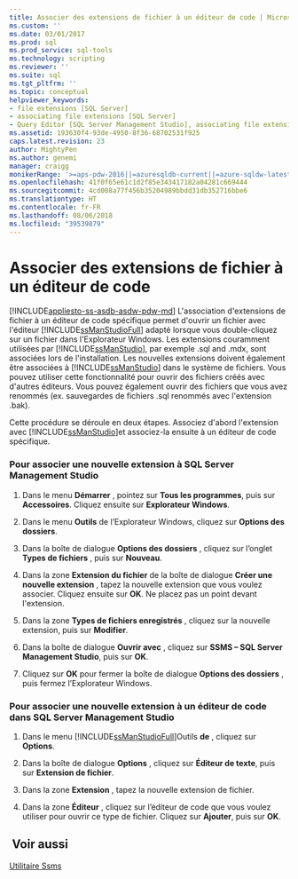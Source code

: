 ```yaml
---
title: Associer des extensions de fichier à un éditeur de code | Microsoft Docs
ms.custom: ''
ms.date: 03/01/2017
ms.prod: sql
ms.prod_service: sql-tools
ms.technology: scripting
ms.reviewer: ''
ms.suite: sql
ms.tgt_pltfrm: ''
ms.topic: conceptual
helpviewer_keywords:
- file extensions [SQL Server]
- associating file extensions [SQL Server]
- Query Editor [SQL Server Management Studio], associating file extensions
ms.assetid: 193630f4-93de-4950-8f36-68702531f925
caps.latest.revision: 23
author: MightyPen
ms.author: genemi
manager: craigg
monikerRange: '>=aps-pdw-2016||=azuresqldb-current||=azure-sqldw-latest||>=sql-server-2016||=sqlallproducts-allversions||>=sql-server-linux-2017'
ms.openlocfilehash: 41f0f65e61c1d2f85e343417182a04281c669444
ms.sourcegitcommit: 4cd008a77f456b35204989bbdd31db352716bbe6
ms.translationtype: HT
ms.contentlocale: fr-FR
ms.lasthandoff: 08/06/2018
ms.locfileid: "39539879"
---
```

# <a name="associate-file-extensions-to-a-code-editor"></a>Associer des extensions de fichier à un éditeur de code
[!INCLUDE[appliesto-ss-asdb-asdw-pdw-md](../../includes/appliesto-ss-asdb-asdw-pdw-md.md)]
  L'association d'extensions de fichier à un éditeur de code spécifique permet d'ouvrir un fichier avec l'éditeur [!INCLUDE[ssManStudioFull](../../includes/ssmanstudiofull-md.md)] adapté lorsque vous double-cliquez sur un fichier dans l'Explorateur Windows. Les extensions couramment utilisées par [!INCLUDE[ssManStudio](../../includes/ssmanstudio-md.md)], par exemple .sql and .mdx,  sont associées lors de l'installation. Les nouvelles extensions doivent également être associées à [!INCLUDE[ssManStudio](../../includes/ssmanstudio-md.md)] dans le système de fichiers. Vous pouvez utiliser cette fonctionnalité pour ouvrir des fichiers créés avec d'autres éditeurs. Vous pouvez également ouvrir des fichiers que vous avez renommés (ex. sauvegardes de fichiers .sql renommés avec l'extension .bak).  
  
 Cette procédure se déroule en deux étapes. Associez d'abord l'extension avec [!INCLUDE[ssManStudio](../../includes/ssmanstudio-md.md)]et associez-la ensuite à un éditeur de code spécifique.  
  
### <a name="to-associate-a-new-file-extension-with-sql-server-management-studio"></a>Pour associer une nouvelle extension à SQL Server Management Studio  
  
1.  Dans le menu **Démarrer** , pointez sur **Tous les programmes**, puis sur **Accessoires**. Cliquez ensuite sur **Explorateur Windows**.  
  
2.  Dans le menu **Outils** de l’Explorateur Windows, cliquez sur **Options des dossiers**.  
  
3.  Dans la boîte de dialogue **Options des dossiers** , cliquez sur l’onglet **Types de fichiers** , puis sur **Nouveau**.  
  
4.  Dans la zone **Extension du fichier** de la boîte de dialogue **Créer une nouvelle extension** , tapez la nouvelle extension que vous voulez associer. Cliquez ensuite sur **OK**. Ne placez pas un point devant l'extension.  
  
5.  Dans la zone **Types de fichiers enregistrés** , cliquez sur la nouvelle extension, puis sur **Modifier**.  
  
6.  Dans la boîte de dialogue **Ouvrir avec** , cliquez sur **SSMS – SQL Server Management Studio**, puis sur **OK**.  
  
7.  Cliquez sur **OK** pour fermer la boîte de dialogue **Options des dossiers** , puis fermez l’Explorateur Windows.  
  
### <a name="to-associate-a-new-file-extension-with-a-code-editor-in-sql-server-management-studio"></a>Pour associer une nouvelle extension à un éditeur de code dans SQL Server Management Studio  
  
1.  Dans le menu [!INCLUDE[ssManStudioFull](../../includes/ssmanstudiofull-md.md)]Outils **de** , cliquez sur **Options**.  
  
2.  Dans la boîte de dialogue **Options** , cliquez sur **Éditeur de texte**, puis sur **Extension de fichier**.  
  
3.  Dans la zone **Extension** , tapez la nouvelle extension de fichier.  
  
4.  Dans la zone **Éditeur** , cliquez sur l’éditeur de code que vous voulez utiliser pour ouvrir ce type de fichier. Cliquez sur **Ajouter**, puis sur **OK**.  
  
## <a name="see-also"></a> Voir aussi  
 [Utilitaire Ssms](../../tools/sql-server-management-studio/ssms-utility.md)  
  
  

